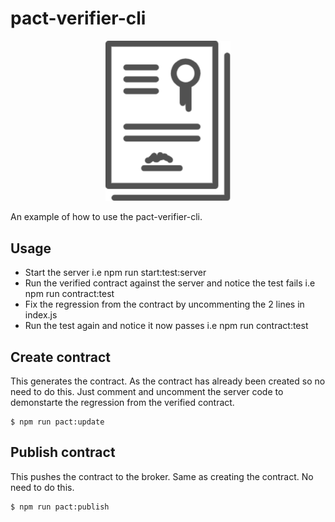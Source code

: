 # pact-verifier-cli

<p align="center">
  <img src="/../logo.png" width="200" title="Pact verifier logo">
</p>

An example of how to use the pact-verifier-cli.

## Usage

* Start the server i.e npm run start:test:server
* Run the verified contract against the server and notice the test fails i.e npm run contract:test
* Fix the regression from the contract by uncommenting the 2 lines in index.js
* Run the test again and notice it now passes i.e npm run contract:test

## Create contract

This generates the contract. As the contract has already been created so no need to do this. Just comment and uncomment the server code to demonstarte the regression from the verified contract.

    $ npm run pact:update

## Publish contract

This pushes the contract to the broker. Same as creating the contract. No need to do this.

    $ npm run pact:publish